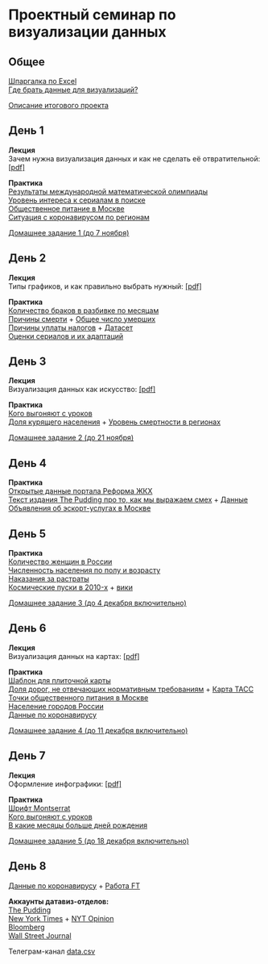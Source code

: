 # Проектный семинар по визуализации данных

## Общее
[Шпаргалка по Excel](/lections/excel.md)<br>
[Где брать данные для визуализаций?](/datasources.md)

[Описание итогового проекта](/project.md)

## День 1
**Лекция**<br>
Зачем нужна визуализация данных и как не сделать её отвратительной: [[pdf]](/lections/lection_1.pdf)<br>

**Практика**<br>
[Результаты международной математической олимпиады](https://www.imo-official.org/year_country_r.aspx?year=2020&column=total&order=desc)<br>
[Уровень интереса к сериалам в поиске](https://trends.google.ru/trends/explore?q=%D1%81%D0%B5%D1%80%D0%B8%D0%B0%D0%BB%D1%8B%20%D1%81%D0%BC%D0%BE%D1%82%D1%80%D0%B5%D1%82%D1%8C%20%D0%BE%D0%BD%D0%BB%D0%B0%D0%B9%D0%BD&geo=RU)<br>
[Общественное питание в Москве](https://data.mos.ru/opendata/7710881420-obshchestvennoe-pitanie-v-moskve)<br>
[Ситуация с коронавирусом по регионам](https://xn--80aesfpebagmfblc0a.xn--p1ai/information/)<br>

[Домашнее задание 1 (до 7 ноября)](/homework/hw1.md)

## День 2
**Лекция**<br>
Типы графиков, и как правильно выбрать нужный: [[pdf]](/lections/lection_2.pdf)<br>

**Практика**<br>
[Количество браков в разбивке по месяцам](https://fedstat.ru/indicator/33553)<br>
[Причины смерти](https://fedstat.ru/indicator/33559) + [Общее число умерших](https://fedstat.ru/indicator/31617)<br>
[Причины  уплаты  налогов](https://fom.ru/Ekonomika/14476) + [Датасет](/data/fom_data.csv)<br>
[Оценки сериалов  и их адаптаций](https://docs.google.com/spreadsheets/d/1EYnj-y8F0ai4hjogLYlvgRMYtzvZ9Nmx_gh9m1sEyRw/copy)<br>

## День 3
**Лекция**<br>
Визуализация данных как искусство: [[pdf]](/lections/lection_3.pdf)<br>

**Практика**<br>
[Кого выгоняют с уроков](https://docs.google.com/spreadsheets/d/1yH2Bq4uf_pRfQK5DMED8H79axfBhkz7tV3BnygmdIHA/edit?usp=sharing)<br>
[Доля курящего населения](https://rosstat.gov.ru/free_doc/new_site/ZDOR/2019/PublishSite/Files/%D0%A2%D0%B0%D0%B1%D0%BB%D0%B8%D1%86%D0%B0%2067.%20%D0%9F%D0%BE%D1%82%D1%80%D0%B5%D0%B1%D0%BB%D0%B5%D0%BD%D0%B8%D0%B5%20%D1%82%D0%B0%D0%B1%D0%B0%D0%BA%D0%B0.xlsx) + [Уровень смертности в регионах](https://rosstat.gov.ru/storage/mediabank/EDN(1).xlsx)

[Домашнее задание 2 (до 21 ноября)](/homework/hw2.md)<br>

## День 4

**Практика**<br>
[Открытые данные портала Реформа ЖКХ](https://www.reformagkh.ru/opendata)<br>
[Текст издания The Pudding про то, как мы выражаем смех](https://pudding.cool/2019/10/laugh/) + [Данные](https://github.com/the-pudding/data/tree/master/laugh)<br>
[Объявления об эскорт-услугах в Москве](data/sex.csv)

## День 5

**Практика**<br>
[Количество женщин в России](https://www.fedstat.ru/indicator/33459)<br>
[Численность населения по полу и возрасту](https://rosstat.gov.ru/compendium/document/13284)<br>
[Наказания за растраты](https://docs.google.com/spreadsheets/d/1m35FRjYqivQTXwKUMytLI43HTssmy-cKmY7ENth80Us/edit?usp=sharing)<br>
[Космические пуски в 2010-x](https://docs.google.com/spreadsheets/d/1TwSfz8MSof58SpTImtCniS_tWCWMkDn-T3bRJMhS7IY/edit?usp=sharing) + [вики](https://ru.wikipedia.org/wiki/%D0%A1%D0%BF%D0%B8%D1%81%D0%BE%D0%BA_%D0%BA%D0%BE%D1%81%D0%BC%D0%B8%D1%87%D0%B5%D1%81%D0%BA%D0%B8%D1%85_%D0%B7%D0%B0%D0%BF%D1%83%D1%81%D0%BA%D0%BE%D0%B2)<br>

[Домашнее задание 3 (до 4 декабря включительно)](/homework/hw3.md)<br>

## День 6
**Лекция**<br>
Визуализация данных на картах: [[pdf]](/lections/lection_4.pdf)<br>

**Практика**<br>
[Шаблон для плиточной карты](https://docs.google.com/spreadsheets/d/10YgDwuLM_clbYp90-6GSng_Z0_ktwbjwF7aKs26RzBo/)<br>
[Доля дорог, не отвечающих нормативным требованиям](http://www.gks.ru/free_doc/new_site/business/trans-sv/transp2.xls) + [Карта ТАСС](https://tass.ru/obschestvo/7114097)<br>
[Точки общественного питания в Москве](https://data.mos.ru/opendata/7710881420-obshchestvennoe-pitanie-v-moskve/)<br>
[Население городов России](https://docs.google.com/spreadsheets/d/1VnQt-GQidn35mqIDjhh3SPKUH9hAcu3eZZhicVsCSmc/edit?usp=sharing)<br>
[Данные по коронавирусу](https://github.com/owid/covid-19-data/blob/master/public/data/owid-covid-data.csv)<br>

[Домашнее задание 4 (до 11 декабря включительно)](/homework/hw4.md)<br>

## День 7
**Лекция**<br>
Оформление инфографики: [[pdf]](/lections/lection_5.pdf)<br>

**Практика**<br>
[Шрифт Montserrat](https://fonts.google.com/specimen/Montserrat)<br>
[Кого выгоняют с уроков](https://public.flourish.studio/visualisation/4347002/)<br>
[В какие месяцы больше дней рождения](https://public.tableau.com/profile/aleksandra.k1944#!/vizhome/-3_16070497623740/Dashboard1)<br>

[Домашнее задание 5 (до 18 декабря включительно)](/homework/hw5.md)<br>

## День 8

[Данные по коронавирусу](https://github.com/owid/covid-19-data/blob/master/public/data/owid-covid-data.csv) + [Работа FT](https://twitter.com/sdbernard/status/1333808659575476225)<br>

**Аккаунты датавиз-отделов:**<br>
[The Pudding](https://twitter.com/puddingviz)<br>
[New York Times](https://twitter.com/nytgraphics) + [NYT Opinion](https://twitter.com/iarynam)<br>
[Bloomberg](https://twitter.com/BBGVisualData)<br>
[Wall Street Journal](https://twitter.com/WSJGraphics)<br>

Телеграм-канал [data.csv](https://t.me/data_csv)



